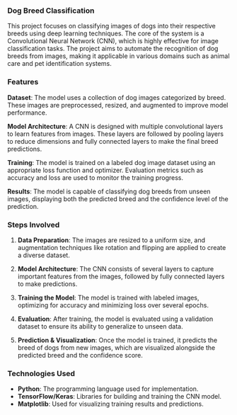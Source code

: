### Dog Breed Classification

This project focuses on classifying images of dogs into their respective breeds using deep learning techniques. The core of the system is a Convolutional Neural Network (CNN), which is highly effective for image classification tasks. The project aims to automate the recognition of dog breeds from images, making it applicable in various domains such as animal care and pet identification systems.

### Features

**Dataset**: The model uses a collection of dog images categorized by breed. These images are preprocessed, resized, and augmented to improve model performance.

**Model Architecture**: A CNN is designed with multiple convolutional layers to learn features from images. These layers are followed by pooling layers to reduce dimensions and fully connected layers to make the final breed predictions.

**Training**: The model is trained on a labeled dog image dataset using an appropriate loss function and optimizer. Evaluation metrics such as accuracy and loss are used to monitor the training progress.

**Results**: The model is capable of classifying dog breeds from unseen images, displaying both the predicted breed and the confidence level of the prediction.

### Steps Involved

1. **Data Preparation**: The images are resized to a uniform size, and augmentation techniques like rotation and flipping are applied to create a diverse dataset.
   
2. **Model Architecture**: The CNN consists of several layers to capture important features from the images, followed by fully connected layers to make predictions.

3. **Training the Model**: The model is trained with labeled images, optimizing for accuracy and minimizing loss over several epochs.

4. **Evaluation**: After training, the model is evaluated using a validation dataset to ensure its ability to generalize to unseen data.

5. **Prediction & Visualization**: Once the model is trained, it predicts the breed of dogs from new images, which are visualized alongside the predicted breed and the confidence score.

### Technologies Used

- **Python**: The programming language used for implementation.
- **TensorFlow/Keras**: Libraries for building and training the CNN model.
- **Matplotlib**: Used for visualizing training results and predictions.
